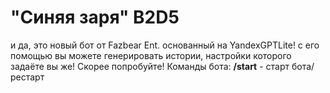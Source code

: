 # "Синяя заря" B2D5
и да, это новый бот от Fazbear Ent. основанный на YandexGPTLite!
с его помощью вы можете генерировать истории, настройки
которого задаёте вы же! Скорее попробуйте!
Команды бота: **/start** - старт бота/рестарт 

